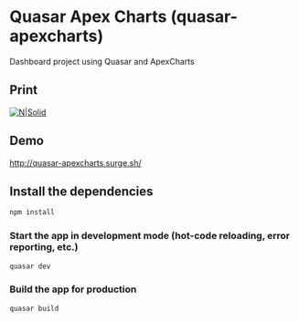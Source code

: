 # Quasar Apex Charts (quasar-apexcharts)

Dashboard project using Quasar and ApexCharts

## Print

[![N|Solid](https://github.com/patrickmonteiro/quasar-apexcharts/blob/master/docs/QuasarApexDashboard.PNG?raw=true)](http://quasar-apexcharts.surge.sh/)

## Demo

http://quasar-apexcharts.surge.sh/

## Install the dependencies
```bash
npm install
```

### Start the app in development mode (hot-code reloading, error reporting, etc.)
```bash
quasar dev
```

### Build the app for production
```bash
quasar build
```
